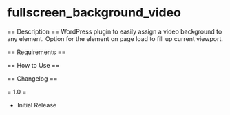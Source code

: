 # fullscreen_background_video

== Description ==
WordPress plugin to easily assign a video background to any element. Option for the element on page load to fill up current viewport.

== Requirements ==

== How to Use ==

== Changelog ==

= 1.0 =
* Initial Release
